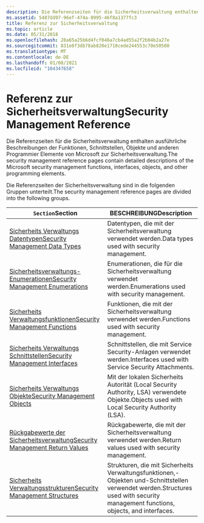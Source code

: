 ```yaml
---
description: Die Referenzseiten für die Sicherheitsverwaltung enthalten ausführliche Beschreibungen der Funktionen, Schnittstellen, Objekte und anderen Programmier Elemente von Microsoft zur Sicherheitsverwaltung.
ms.assetid: 5487dd97-96ef-474a-8995-46f8a1377fc3
title: Referenz zur Sicherheitsverwaltung
ms.topic: article
ms.date: 05/31/2018
ms.openlocfilehash: 28a65a25b6d4fcf046a7cb4ad55a2f2b04b2a27e
ms.sourcegitcommit: 831e8f3db78ab820e1710cede244553c70e50500
ms.translationtype: MT
ms.contentlocale: de-DE
ms.lasthandoff: 01/08/2021
ms.locfileid: "104347658"
---
```

# <a name="security-management-reference"></a><span data-ttu-id="d75cb-103">Referenz zur Sicherheitsverwaltung</span><span class="sxs-lookup"><span data-stu-id="d75cb-103">Security Management Reference</span></span>

<span data-ttu-id="d75cb-104">Die Referenzseiten für die Sicherheitsverwaltung enthalten ausführliche Beschreibungen der Funktionen, Schnittstellen, Objekte und anderen Programmier Elemente von Microsoft zur Sicherheitsverwaltung.</span><span class="sxs-lookup"><span data-stu-id="d75cb-104">The security management reference pages contain detailed descriptions of the Microsoft security management functions, interfaces, objects, and other programming elements.</span></span>

<span data-ttu-id="d75cb-105">Die Referenzseiten der Sicherheitsverwaltung sind in die folgenden Gruppen unterteilt.</span><span class="sxs-lookup"><span data-stu-id="d75cb-105">The security management reference pages are divided into the following groups.</span></span>

| <span data-ttu-id="d75cb-106">`Section`</span><span class="sxs-lookup"><span data-stu-id="d75cb-106">Section</span></span>                                                           | <span data-ttu-id="d75cb-107">BESCHREIBUNG</span><span class="sxs-lookup"><span data-stu-id="d75cb-107">Description</span></span>                                                                  |
|-------------------------------------------------------------------|------------------------------------------------------------------------------|
| [<span data-ttu-id="d75cb-108">Sicherheits Verwaltungs Datentypen</span><span class="sxs-lookup"><span data-stu-id="d75cb-108">Security Management Data Types</span></span>](management-data-types.md)       | <span data-ttu-id="d75cb-109">Datentypen, die mit der Sicherheitsverwaltung verwendet werden.</span><span class="sxs-lookup"><span data-stu-id="d75cb-109">Data types used with security management.</span></span>                                    |
| [<span data-ttu-id="d75cb-110">Sicherheitsverwaltungs-Enumerationen</span><span class="sxs-lookup"><span data-stu-id="d75cb-110">Security Management Enumerations</span></span>](management-enumerations.md)   | <span data-ttu-id="d75cb-111">Enumerationen, die für die Sicherheitsverwaltung verwendet werden.</span><span class="sxs-lookup"><span data-stu-id="d75cb-111">Enumerations used with security management.</span></span>                                  |
| [<span data-ttu-id="d75cb-112">Sicherheits Verwaltungsfunktionen</span><span class="sxs-lookup"><span data-stu-id="d75cb-112">Security Management Functions</span></span>](management-functions.md)         | <span data-ttu-id="d75cb-113">Funktionen, die mit der Sicherheitsverwaltung verwendet werden.</span><span class="sxs-lookup"><span data-stu-id="d75cb-113">Functions used with security management.</span></span>                                     |
| [<span data-ttu-id="d75cb-114">Sicherheits Verwaltungs Schnittstellen</span><span class="sxs-lookup"><span data-stu-id="d75cb-114">Security Management Interfaces</span></span>](management-interfaces.md)       | <span data-ttu-id="d75cb-115">Schnittstellen, die mit Service Security-Anlagen verwendet werden.</span><span class="sxs-lookup"><span data-stu-id="d75cb-115">Interfaces used with Service Security Attachments.</span></span>                           |
| [<span data-ttu-id="d75cb-116">Sicherheits Verwaltungs Objekte</span><span class="sxs-lookup"><span data-stu-id="d75cb-116">Security Management Objects</span></span>](management-objects.md)             | <span data-ttu-id="d75cb-117">Mit der lokalen Sicherheits Autorität (Local Security Authority, LSA) verwendete Objekte.</span><span class="sxs-lookup"><span data-stu-id="d75cb-117">Objects used with Local Security Authority (LSA).</span></span>                            |
| [<span data-ttu-id="d75cb-118">Rückgabewerte der Sicherheitsverwaltung</span><span class="sxs-lookup"><span data-stu-id="d75cb-118">Security Management Return Values</span></span>](management-return-values.md) | <span data-ttu-id="d75cb-119">Rückgabewerte, die mit der Sicherheitsverwaltung verwendet werden.</span><span class="sxs-lookup"><span data-stu-id="d75cb-119">Return values used with security management.</span></span>                                 |
| [<span data-ttu-id="d75cb-120">Sicherheits Verwaltungsstrukturen</span><span class="sxs-lookup"><span data-stu-id="d75cb-120">Security Management Structures</span></span>](management-structures.md)       | <span data-ttu-id="d75cb-121">Strukturen, die mit Sicherheits Verwaltungsfunktionen,-Objekten und-Schnittstellen verwendet werden.</span><span class="sxs-lookup"><span data-stu-id="d75cb-121">Structures used with security management functions, objects, and interfaces.</span></span> |



 

 

 



